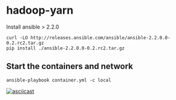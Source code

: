 # hadoop-yarn

Install ansible > 2.2.0

```
curl -LO http://releases.ansible.com/ansible/ansible-2.2.0.0-0.2.rc2.tar.gz
pip install ./ansible-2.2.0.0-0.2.rc2.tar.gz
```

## Start the containers and network

```
ansible-playbook container.yml -c local
```
[![asciicast](https://asciinema.org/a/98uh7n5b4fqu1wqhlmztp5jkw.png)](https://asciinema.org/a/98uh7n5b4fqu1wqhlmztp5jkw)
